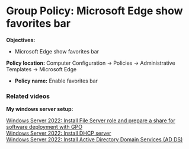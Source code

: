 # Group Policy: Microsoft Edge show favorites bar

<b>Objectives:</b>

* Microsoft Edge show favorites bar

<b>Policy location:</b> Computer Configuration -> Policies -> Administrative Templates -> Microsoft Edge

* <b>Policy name:</b> Enable favorites bar

### Related videos

<b>My windows server setup:</b> <br />

[Windows Server 2022: Install File Server role and prepare a share for software deployment with GPO](https://youtu.be/jEWSdC2qwyA) <br />
[Windows Server 2022: Install DHCP server](https://youtu.be/8n0MD9stQis) <br />
[Windows Server 2022: Install Active Directory Domain Services (AD DS)](https://youtu.be/1cYewbW3Tl0) <br />
